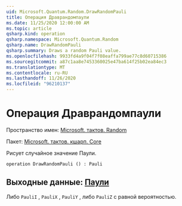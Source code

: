 ```yaml
---
uid: Microsoft.Quantum.Random.DrawRandomPauli
title: Операция Драврандомпаули
ms.date: 11/25/2020 12:00:00 AM
ms.topic: article
qsharp.kind: operation
qsharp.namespace: Microsoft.Quantum.Random
qsharp.name: DrawRandomPauli
qsharp.summary: Draws a random Pauli value.
ms.openlocfilehash: 9933fd4a9f04f7f08eaffa799ae77c8d60715386
ms.sourcegitcommit: a87c1aa8e7453360025e47ba614f25b02ea84ec3
ms.translationtype: MT
ms.contentlocale: ru-RU
ms.lasthandoff: 11/26/2020
ms.locfileid: "96210137"
---
```

# <a name="drawrandompauli-operation"></a>Операция Драврандомпаули

Пространство имен: [Microsoft. тактов. Random](xref:Microsoft.Quantum.Random)

Пакет: [Microsoft. тактов. кшарп. Core](https://nuget.org/packages/Microsoft.Quantum.QSharp.Core)


Рисует случайное значение Паули.

```qsharp
operation DrawRandomPauli () : Pauli
```


## <a name="output--pauli"></a>Выходные данные: [Паули](xref:microsoft.quantum.lang-ref.pauli)

Либо `PauliI` , `PauliX` , `PauliY` , либо `PauliZ` с равной вероятностью.